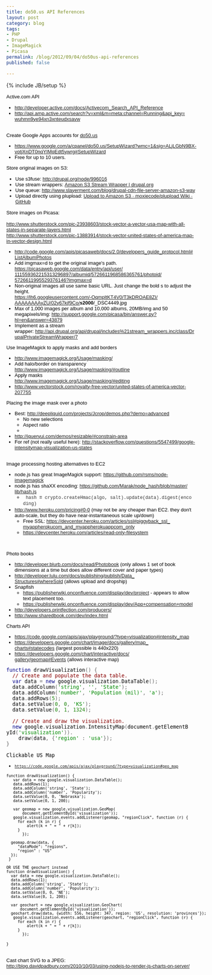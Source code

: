 ```yaml
---
title: do50.us API References
layout: post
category: blog
tags:
- PHP
- Drupal
- ImageMagick
- Picasa
permalink: /blog/2012/09/04/do50us-api-references
published: false

---
```

{% include JB/setup %}
<div id="node-217" class="node node-blog node-promoted node-unpublished">
  <div class="content clearfix">
    <div class="field field-name-body field-type-text-with-summary field-label-hidden"><div class="field-items"><div class="field-item even"><p><span style="color: rgb(0, 0, 0); font-family: arial; font-size: small; ">Active.com API</span></p>
<div style="color: rgb(0, 0, 0); font-family: arial; font-size: small; ">
	<ul><li>
			<a href="http://developer.active.com/docs/Activecom_Search_API_Reference" target="_blank">http://developer.active.com/<wbr></wbr>docs/Activecom_Search_API_<wbr></wbr>Reference</a></li>
		<li>
			<a href="http://api.amp.active.com/search?v=xml&amp;m=meta:channel=Running&amp;api_key=wuhmn9ye94xn3xnteudxsavw" target="_blank">http://api.amp.active.com/<wbr></wbr>search?v=xml&amp;m=meta:channel=<wbr></wbr>Running&amp;api_key=<wbr></wbr>wuhmn9ye94xn3xnteudxsavw</a></li>
	</ul></div>
<div style="color: rgb(0, 0, 0); font-family: arial; font-size: small; ">
	 </div>
<div style="color: rgb(0, 0, 0); font-family: arial; font-size: small; ">
	Create Google Apps accounts for <a href="http://do50.us/" target="_blank">do50.us</a></div>
<div style="color: rgb(0, 0, 0); font-family: arial; font-size: small; ">
	<ul><li>
			<a href="https://www.google.com/a/cpanel/do50.us/SetupWizard?wmc=1&amp;sig=ALjLGbN9BX-votjXnDT0nqYIMqEdt5ywrg#SetupWizard" target="_blank">https://www.google.com/a/<wbr></wbr>cpanel/do50.us/SetupWizard?<wbr></wbr>wmc=1&amp;sig=ALjLGbN9BX-<wbr></wbr>votjXnDT0nqYIMqEdt5ywrg#<wbr></wbr>SetupWizard</a></li>
		<li>
			Free for up to 10 users.</li>
	</ul></div>
<div style="color: rgb(0, 0, 0); font-family: arial; font-size: small; ">
	Store original images on S3:</div>
<ul><li style="color: rgb(0, 0, 0); font-family: arial; font-size: small; ">
		Use s3fuse: <a href="http://drupal.org/node/996016">http://drupal.org/node/996016</a></li>
	<li style="color: rgb(0, 0, 0); font-family: arial; font-size: small; ">
		Use stream wrappers: <a href="https://drupal.org/project/s3_api">Amazon S3 Stream Wrapper | drupal.org</a></li>
	<li style="color: rgb(0, 0, 0); font-family: arial; font-size: small; ">
		Use queue: <a href="http://www.slayerment.com/blog/drupal-cdn-file-server-amazon-s3-way">http://www.slayerment.com/blog/drupal-cdn-file-server-amazon-s3-way</a></li>
	<li style="color: rgb(0, 0, 0); font-family: arial; font-size: small; ">
		Upload directly using plupload: <a href="https://github.com/moxiecode/plupload/wiki/Upload-to-Amazon-S3">Upload to Amazon S3 · moxiecode/plupload Wiki · GitHub</a></li>
</ul><div style="color: rgb(0, 0, 0); font-family: arial; font-size: small; ">
	Store images on Picasa:</div>
<div style="color: rgb(0, 0, 0); font-family: arial; font-size: small; ">
	 </div>
<div style="color: rgb(0, 0, 0); font-family: arial; font-size: small; ">
	<a href="http://www.shutterstock.com/pic-23938603/stock-vector-a-vector-usa-map-with-all-states-in-separate-layers.html" target="_blank">http://www.shutterstock.com/<wbr></wbr>pic-23938603/stock-vector-a-<wbr></wbr>vector-usa-map-with-all-<wbr></wbr>states-in-separate-layers.html</a></div>
<div style="color: rgb(0, 0, 0); font-family: arial; font-size: small; ">
	<a href="http://www.shutterstock.com/pic-13883914/stock-vector-united-states-of-america-map-in-vector-design.html" target="_blank">http://www.shutterstock.com/<wbr></wbr>pic-13883914/stock-vector-<wbr></wbr>united-states-of-america-map-<wbr></wbr>in-vector-design.html</a></div>
<ul style="color: rgb(0, 0, 0); font-family: arial; font-size: small; "><li>
		<a href="http://code.google.com/apis/picasaweb/docs/2.0/developers_guide_protocol.html#ListAlbumPhotos" target="_blank">http://code.google.com/apis/<wbr></wbr>picasaweb/docs/2.0/developers_<wbr></wbr>guide_protocol.html#<wbr></wbr>ListAlbumPhotos</a></li>
	<li>
		Add imgmax=d to get the original image's path.<br /><a href="https://picasaweb.google.com/data/entry/api/user/111559362215313296897/albumid/5726611968586365761/photoid/5726611995529376146?imgmax=d" target="_blank">https://picasaweb.google.com/<wbr></wbr>data/entry/api/user/<wbr></wbr>111559362215313296897/albumid/<wbr></wbr>5726611968586365761/photoid/<wbr></wbr>5726611995529376146?imgmax=d</a></li>
	<li>
		Non-original images all use same basic URL. Just change the bold s to adjust the height.<br /><a href="https://lh6.googleusercontent.com/-OqmpltKT4V0/T3kDROAE8ZI/AAAAAAAAyZU/02y67kjf9Co/" target="_blank">https://lh6.googleusercontent.<wbr></wbr>com/-OqmpltKT4V0/T3kDROAE8ZI/<wbr></wbr>AAAAAAAAyZU/02y67kjf9Co/</a><b>s2000</b>/<wbr></wbr>_DSC4449.jpg</li>
	<li>
		Max of 1,000 images per album and 10,000 albums, 20MB/img and 50 megapixels/img: <a href="http://support.google.com/picasa/bin/answer.py?hl=en&amp;answer=43879" target="_blank">http://<wbr></wbr>support.google.com/picasa/bin/<wbr></wbr>answer.py?hl=en&amp;answer=43879</a></li>
	<li>
		Implement as a stream wrapper: <a href="http://api.drupal.org/api/drupal/includes%21stream_wrappers.inc/class/DrupalPrivateStreamWrapper/7">http://api.drupal.org/api/drupal/includes%21stream_wrappers.inc/class/DrupalPrivateStreamWrapper/7</a></li>
</ul><div style="color: rgb(0, 0, 0); font-family: arial; font-size: small; ">
	Use ImageMagick to apply masks and add borders</div>
<div style="color: rgb(0, 0, 0); font-family: arial; font-size: small; ">
	<ul><li>
			<a href="http://www.imagemagick.org/Usage/masking/" target="_blank">http://www.imagemagick.org/<wbr></wbr>Usage/masking/</a></li>
		<li>
			Add halo/border on transparency<br /><a href="http://www.imagemagick.org/Usage/masking/#outline" target="_blank">http://www.imagemagick.org/<wbr></wbr>Usage/masking/#outline</a></li>
		<li>
			Apply masks<br /><a href="http://www.imagemagick.org/Usage/masking/#editing" target="_blank">http://www.imagemagick.org/<wbr></wbr>Usage/masking/#editing</a></li>
		<li>
			<a href="http://www.vectorstock.com/royalty-free-vector/united-states-of-america-vector-207755" target="_blank">http://www.vectorstock.com/<wbr></wbr>royalty-free-vector/united-<wbr></wbr>states-of-america-vector-<wbr></wbr>207755</a></li>
	</ul><div>
		Placing the image mask over a photo</div>
</div>
<div style="color: rgb(0, 0, 0); font-family: arial; font-size: small; ">
	<ul><li>
			Best: <a href="http://deepliquid.com/projects/Jcrop/demos.php?demo=advanced" target="_blank">http://deepliquid.com/<wbr></wbr>projects/Jcrop/demos.php?demo=<wbr></wbr>advanced</a>
			<ul><li>
					No new selections</li>
				<li>
					Aspect ratio</li>
				<li>
					 </li>
			</ul></li>
		<li>
			<a href="http://jqueryui.com/demos/resizable/#constrain-area" target="_blank">http://jqueryui.com/demos/<wbr></wbr>resizable/#constrain-area</a></li>
		<li>
			For ref (not really useful here): <a href="http://stackoverflow.com/questions/5547499/google-intensitymap-visualization-us-states" target="_blank">http://stackoverflow.<wbr></wbr>com/questions/5547499/google-<wbr></wbr>intensitymap-visualization-us-<wbr></wbr>states</a></li>
	</ul></div>
<div style="color: rgb(0, 0, 0); font-family: arial; font-size: small; ">
	 </div>
<div style="color: rgb(0, 0, 0); font-family: arial; font-size: small; ">
	Image processing hosting alternatives to EC2</div>
<div style="color: rgb(0, 0, 0); font-family: arial; font-size: small; ">
	<ul><li>
			node.js has great ImageMagick support: <a href="https://github.com/rsms/node-imagemagick" target="_blank">https://github.com/<wbr></wbr>rsms/node-imagemagick</a></li>
		<li>
			node.js has shaXX encoding: <a href="https://github.com/Marak/node_hash/blob/master/lib/hash.js" target="_blank">https://github.com/<wbr></wbr>Marak/node_hash/blob/master/<wbr></wbr>lib/hash.js</a>
			<ul><li>
					<span style="line-height: 16px; color: rgb(51, 51, 51); font-size: 12px; white-space: pre-wrap; font-family: 'Bitstream Vera Sans Mono', 'Courier New', monospace; "> <span style="margin: 0px; padding: 0px; border-width: 0px; font: inherit; ">hash</span> <span style="margin: 0px; padding: 0px; border-width: 0px; font: inherit; font-weight: bold; ">=</span> <span style="margin: 0px; padding: 0px; border-width: 0px; font: inherit; ">crypto</span><span style="margin: 0px; padding: 0px; border-width: 0px; font: inherit; ">.</span><span style="margin: 0px; padding: 0px; border-width: 0px; font: inherit; ">createHmac</span><span style="margin: 0px; padding: 0px; border-width: 0px; font: inherit; ">(</span><span style="margin: 0px; padding: 0px; border-width: 0px; font: inherit; ">algo</span><span style="margin: 0px; padding: 0px; border-width: 0px; font: inherit; ">,</span> <span style="margin: 0px; padding: 0px; border-width: 0px; font: inherit; ">salt</span><span style="margin: 0px; padding: 0px; border-width: 0px; font: inherit; ">).</span><span style="margin: 0px; padding: 0px; border-width: 0px; font: inherit; ">update</span><span style="margin: 0px; padding: 0px; border-width: 0px; font: inherit; ">(</span><span style="margin: 0px; padding: 0px; border-width: 0px; font: inherit; ">data</span><span style="margin: 0px; padding: 0px; border-width: 0px; font: inherit; ">).</span><span style="margin: 0px; padding: 0px; border-width: 0px; font: inherit; ">digest</span><span style="margin: 0px; padding: 0px; border-width: 0px; font: inherit; ">(</span><span style="margin: 0px; padding: 0px; border-width: 0px; font: inherit; ">enco<wbr></wbr>ding</span><span style="margin: 0px; padding: 0px; border-width: 0px; font: inherit; ">)</span></span></li>
			</ul></li>
		<li>
			<a href="http://www.heroku.com/pricing#0-0" target="_blank">http://www.heroku.com/pricing#<wbr></wbr>0-0</a> (may not be any cheaper than EC2. they don't auto-scale, but they do have near-instantaneous scale up/down)
			<ul><li>
					Free SSL: <a href="https://devcenter.heroku.com/articles/ssl#piggyback_ssl_myappherokucom_and_myappherokuappcom_only" target="_blank">https://devcenter.heroku.com/<wbr></wbr>articles/ssl#piggyback_ssl_<wbr></wbr>myappherokucom_and_<wbr></wbr>myappherokuappcom_only</a></li>
				<li>
					<a href="https://devcenter.heroku.com/articles/read-only-filesystem" target="_blank">https://devcenter.heroku.com/<wbr></wbr>articles/read-only-filesystem</a></li>
			</ul></li>
	</ul><p> </p>
	<p>Photo books</p>
	<ul><li>
			<a href="http://developer.blurb.com/docs/read/Photobook" target="_blank">http://developer.blurb.com/<wbr></wbr>docs/read/Photobook</a> (only allows 1 set of book dimensions at a time but does allow different cover and paper types)</li>
		<li>
			<a href="http://developer.lulu.com/docs/publishing/publish/Data_Structures#whereSold" target="_blank">http://developer.lulu.com/<wbr></wbr>docs/publishing/publish/Data_<wbr></wbr>Structures#whereSold</a> (allows upload and dropship)</li>
		<li>
			Snapfish
			<ul><li>
					<a href="https://publisherwiki.onconfluence.com/display/dev/project" target="_blank">https://publisherwiki.<wbr></wbr>onconfluence.com/display/dev/<wbr></wbr>project</a> - appears to allow text placement too.</li>
				<li>
					<a href="https://publisherwiki.onconfluence.com/display/dev/App+compensation+model" target="_blank">https://publisherwiki.<wbr></wbr>onconfluence.com/display/dev/<wbr></wbr>App+compensation+model</a></li>
			</ul></li>
		<li>
			<a href="http://developers.printfection.com/producers/" target="_blank">http://developers.<wbr></wbr>printfection.com/producers/</a></li>
		<li>
			<a href="http://www.sharedbook.com/dev/index.html" target="_blank">http://www.sharedbook.com/dev/<wbr></wbr>index.html</a></li>
	</ul><div>
		Charts API</div>
</div>
<div style="color: rgb(0, 0, 0); font-family: arial; font-size: small; ">
	<ul><li>
			<a href="https://code.google.com/apis/ajax/playground/?type=visualization#intensity_map" target="_blank">https://code.google.com/apis/<wbr></wbr>ajax/playground/?type=<wbr></wbr>visualization#intensity_map</a></li>
		<li>
			<a href="https://developers.google.com/chart/image/docs/gallery/map_charts#statecodes" target="_blank">https://developers.google.com/<wbr></wbr>chart/image/docs/gallery/map_<wbr></wbr>charts#statecodes</a> (largest possible is 440x220)</li>
		<li>
			<a href="https://developers.google.com/chart/interactive/docs/gallery/geomap#Events" target="_blank">https://developers.google.com/<wbr></wbr>chart/interactive/docs/<wbr></wbr>gallery/geomap#Events</a> (allows interactive map)</li>
	</ul></div>
<div style="color: rgb(0, 0, 0); font-family: arial; font-size: small; ">
	<div style="border-width: 0px; padding: 0px; border-style: none; margin: 0px; color: rgb(102, 102, 102); font-size: 10pt; white-space: nowrap; font-family: monospace; ">
		<span style="color: rgb(0, 0, 136); ">function </span><span style="color: black; ">drawVisualization</span>() {<br />
		  <span style="color: rgb(136, 0, 0); ">// Create and populate the data table.</span><br />
		  <span style="color: rgb(0, 0, 136); ">var </span><span style="color: black; ">data </span>= <span style="color: rgb(0, 0, 136); ">new </span><span style="color: black; ">google</span>.<span style="color: black; ">visual<wbr></wbr>ization</span>.<span style="color: black; ">DataTable</span>();<br />
		  <span style="color: black; ">data</span>.<span style="color: black; ">addColumn</span>(<span style="color: rgb(0, 136, 0); ">'string'</span>, <span style="color: rgb(0, 136, 0); ">''</span>,<wbr></wbr> <span style="color: rgb(0, 136, 0); ">'State'</span>);<br />
		  <span style="color: black; ">data</span>.<span style="color: black; ">addColumn</span>(<span style="color: rgb(0, 136, 0); ">'number'</span>, <span style="color: rgb(0, 136, 0); ">'<wbr></wbr>Population (mil)'</span>, <span style="color: rgb(0, 136, 0); ">'a'</span>);<br />
		  <span style="color: black; ">data</span>.<span style="color: black; ">addRows</span>(<span style="color: rgb(34, 136, 17); ">5</span>);<br />
		  <span style="color: black; ">data</span>.<span style="color: black; ">setValue</span>(<span style="color: rgb(34, 136, 17); ">0</span>, <span style="color: rgb(34, 136, 17); ">0</span>, <span style="color: rgb(0, 136, 0); ">'KS'</span>);<br />
		  <span style="color: black; ">data</span>.<span style="color: black; ">setValue</span>(<span style="color: rgb(34, 136, 17); ">0</span>, <span style="color: rgb(34, 136, 17); ">1</span>, <span style="color: rgb(34, 136, 17); ">1324</span>);<br /><br />
		  <span style="color: rgb(136, 0, 0); ">// Create and draw the visualization.</span><br />
		  <span style="color: rgb(0, 0, 136); ">new </span><span style="color: black; ">google</span>.<span style="color: black; ">visualization</span>.<span style="color: black; ">Int<wbr></wbr>ensityMap</span>(<span style="color: black; ">document</span>.<span style="color: black; ">getElementB<wbr></wbr>yId</span>(<span style="color: rgb(0, 136, 0); ">'visualization'</span>)).<br />
		    <span style="color: black; ">draw</span>(<span style="color: black; ">data</span>, {<span style="color: rgb(0, 136, 0); ">'region' </span>: <span style="color: rgb(0, 136, 0); ">'usa'</span><wbr></wbr>});<br />
		}<br /><span style="color: black; ">​</span></div>
	<div style="border-width: 0px; padding: 0px; border-style: none; margin: 0px; font-size: 10pt; white-space: nowrap; font-family: monospace; ">
		Clickable US Map</div>
	<div style="padding: 0px; border-width: 0px; border-style: none; margin: 0px; ">
		<ul><li>
				<span style="font-family: monospace; white-space: nowrap; "><a href="https://code.google.com/apis/ajax/playground/?type=visualization#geo_map" target="_blank">https://code.google.com/apis/<wbr></wbr>ajax/playground/?type=<wbr></wbr>visualization#geo_map</a></span></li>
		</ul></div>
	<div style="padding: 0px; border-width: 0px; border-style: none; margin: 0px; ">
		<div style="padding: 0px; border-width: 0px; border-style: none; margin: 0px; ">
			<font face="monospace"><span style="white-space: nowrap; ">function drawVisualization() {</span></font></div>
		<div style="padding: 0px; border-width: 0px; border-style: none; margin: 0px; ">
			<font face="monospace"><span style="white-space: nowrap; ">   var data = new google.visualization.<wbr></wbr>DataTable();</span></font></div>
		<div style="padding: 0px; border-width: 0px; border-style: none; margin: 0px; ">
			<font face="monospace"><span style="white-space: nowrap; ">   data.addRows(1);</span></font></div>
		<div style="padding: 0px; border-width: 0px; border-style: none; margin: 0px; ">
			<font face="monospace"><span style="white-space: nowrap; ">   data.addColumn('string', 'State');</span></font></div>
		<div style="padding: 0px; border-width: 0px; border-style: none; margin: 0px; ">
			<font face="monospace"><span style="white-space: nowrap; ">   data.addColumn('number', 'Popularity');</span></font></div>
		<div style="padding: 0px; border-width: 0px; border-style: none; margin: 0px; ">
			<font face="monospace"><span style="white-space: nowrap; ">   data.setValue(0, 0, 'Nebraska');</span></font></div>
		<div style="padding: 0px; border-width: 0px; border-style: none; margin: 0px; ">
			<font face="monospace"><span style="white-space: nowrap; ">   data.setValue(0, 1, 200);</span></font></div>
		<div style="padding: 0px; border-width: 0px; border-style: none; margin: 0px; ">
			<font face="monospace"><span style="white-space: nowrap; ">   </span></font></div>
		<div style="padding: 0px; border-width: 0px; border-style: none; margin: 0px; ">
			<font face="monospace"><span style="white-space: nowrap; ">   var geomap = new google.visualization.GeoMap(</span></font></div>
		<div style="padding: 0px; border-width: 0px; border-style: none; margin: 0px; ">
			<font face="monospace"><span style="white-space: nowrap; ">       document.getElementById('<wbr></wbr>visualization'));</span></font></div>
		<div style="padding: 0px; border-width: 0px; border-style: none; margin: 0px; ">
			<font face="monospace"><span style="white-space: nowrap; ">   google.visualization.events.<wbr></wbr>addListener(geomap, "regionClick", function (r) {</span></font></div>
		<div style="padding: 0px; border-width: 0px; border-style: none; margin: 0px; ">
			<font face="monospace"><span style="white-space: nowrap; ">     for each (k in r) {</span></font></div>
		<div style="padding: 0px; border-width: 0px; border-style: none; margin: 0px; ">
			<font face="monospace"><span style="white-space: nowrap; ">         alert(k + " = " + r[k]);</span></font></div>
		<div style="padding: 0px; border-width: 0px; border-style: none; margin: 0px; ">
			<font face="monospace"><span style="white-space: nowrap; ">     }</span></font></div>
		<div style="padding: 0px; border-width: 0px; border-style: none; margin: 0px; ">
			<font face="monospace"><span style="white-space: nowrap; ">       });</span></font></div>
		<div style="padding: 0px; border-width: 0px; border-style: none; margin: 0px; ">
			<font face="monospace"><span style="white-space: nowrap; ">  </span></font></div>
		<div style="padding: 0px; border-width: 0px; border-style: none; margin: 0px; ">
			<font face="monospace"><span style="white-space: nowrap; ">  geomap.draw(data, {</span></font></div>
		<div style="padding: 0px; border-width: 0px; border-style: none; margin: 0px; ">
			<font face="monospace"><span style="white-space: nowrap; ">     "dataMode": "regions",</span></font></div>
		<div style="padding: 0px; border-width: 0px; border-style: none; margin: 0px; ">
			<font face="monospace"><span style="white-space: nowrap; ">     "region" : "US"</span></font></div>
		<div style="padding: 0px; border-width: 0px; border-style: none; margin: 0px; ">
			<font face="monospace"><span style="white-space: nowrap; ">  });</span></font></div>
		<div style="padding: 0px; border-width: 0px; border-style: none; margin: 0px; ">
			<font face="monospace"><span style="white-space: nowrap; "> }</span></font></div>
		<div style="padding: 0px; border-width: 0px; border-style: none; margin: 0px; ">
			<font face="monospace"><span style="white-space: nowrap; "> </span></font></div>
		<div style="padding: 0px; border-width: 0px; border-style: none; margin: 0px; ">
			<font face="monospace"><span style="white-space: nowrap; ">OR USE THE geochart instead</span></font></div>
		<div style="padding: 0px; border-width: 0px; border-style: none; margin: 0px; ">
			<div style="padding: 0px; border-width: 0px; border-style: none; margin: 0px; ">
				<font face="monospace"><span style="white-space: nowrap; ">function drawVisualization() {</span></font></div>
			<div style="padding: 0px; border-width: 0px; border-style: none; margin: 0px; ">
				<font face="monospace"><span style="white-space: nowrap; ">  var data = new google.visualization.<wbr></wbr>DataTable();</span></font></div>
			<div style="padding: 0px; border-width: 0px; border-style: none; margin: 0px; ">
				<font face="monospace"><span style="white-space: nowrap; ">  data.addRows(1);</span></font></div>
			<div style="padding: 0px; border-width: 0px; border-style: none; margin: 0px; ">
				<font face="monospace"><span style="white-space: nowrap; ">  data.addColumn('string', 'State');</span></font></div>
			<div style="padding: 0px; border-width: 0px; border-style: none; margin: 0px; ">
				<font face="monospace"><span style="white-space: nowrap; ">  data.addColumn('number', 'Popularity');</span></font></div>
			<div style="padding: 0px; border-width: 0px; border-style: none; margin: 0px; ">
				<font face="monospace"><span style="white-space: nowrap; ">  data.setValue(0, 0, 'NE');</span></font></div>
			<div style="padding: 0px; border-width: 0px; border-style: none; margin: 0px; ">
				<font face="monospace"><span style="white-space: nowrap; ">  data.setValue(0, 1, 200);</span></font></div>
			<div style="padding: 0px; border-width: 0px; border-style: none; margin: 0px; ">
				<font face="monospace"><span style="white-space: nowrap; "> </span></font></div>
			<div style="padding: 0px; border-width: 0px; border-style: none; margin: 0px; ">
				<font face="monospace"><span style="white-space: nowrap; ">  var geochart = new google.visualization.GeoChart(</span></font></div>
			<div style="padding: 0px; border-width: 0px; border-style: none; margin: 0px; ">
				<font face="monospace"><span style="white-space: nowrap; ">      document.getElementById('<wbr></wbr>visualization'));</span></font></div>
			<div style="padding: 0px; border-width: 0px; border-style: none; margin: 0px; ">
				<font face="monospace"><span style="white-space: nowrap; ">  geochart.draw(data, {width: 556, height: 347, region: 'US', resolution: 'provinces'});</span></font></div>
			<div style="padding: 0px; border-width: 0px; border-style: none; margin: 0px; ">
				<font face="monospace"><span style="white-space: nowrap; ">   google.visualization.events.<wbr></wbr>addListener(geochart, "regionClick", function (r) {</span></font></div>
			<div style="padding: 0px; border-width: 0px; border-style: none; margin: 0px; ">
				<font face="monospace"><span style="white-space: nowrap; ">     for each (k in r) {</span></font></div>
			<div style="padding: 0px; border-width: 0px; border-style: none; margin: 0px; ">
				<font face="monospace"><span style="white-space: nowrap; ">         alert(k + " = " + r[k]);</span></font></div>
			<div style="padding: 0px; border-width: 0px; border-style: none; margin: 0px; ">
				<font face="monospace"><span style="white-space: nowrap; ">     }</span></font></div>
			<div style="padding: 0px; border-width: 0px; border-style: none; margin: 0px; ">
				<font face="monospace"><span style="white-space: nowrap; ">       });</span></font></div>
			<div style="padding: 0px; border-width: 0px; border-style: none; margin: 0px; ">
				 </div>
			<div style="padding: 0px; border-width: 0px; border-style: none; margin: 0px; ">
				<font face="monospace"><span style="white-space: nowrap; ">}</span></font></div>
		</div>
	</div>
</div>
<div style="color: rgb(0, 0, 0); font-family: arial; font-size: small; ">
	 </div>
<div style="color: rgb(0, 0, 0); font-family: arial; font-size: small; ">
	 </div>
<div style="color: rgb(0, 0, 0); font-family: arial; font-size: small; ">
	Cast chart SVG to a JPEG:</div>
<div style="color: rgb(0, 0, 0); font-family: arial; font-size: small; ">
	<a href="http://blog.davidpadbury.com/2010/10/03/using-nodejs-to-render-js-charts-on-server/" target="_blank">http://blog.davidpadbury.com/<wbr></wbr>2010/10/03/using-nodejs-to-<wbr></wbr>render-js-charts-on-server/</a></div>
</div></div></div>  </div>
</div>
